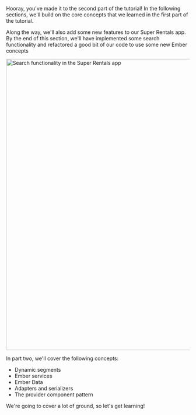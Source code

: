 <!-- Heads up! This is a generated file, do not edit directly. You can find the source at https://github.com/ember-learn/super-rentals-tutorial/blob/master/src/markdown/tutorial/part-2/index.md -->

Hooray, you've made it to the second part of the tutorial! In the following sections, we'll build on the core concepts that we learned in the first part of the tutorial.

Along the way, we'll also add some new features to our Super Rentals app. By the end of this section, we'll have implemented some search functionality and refactored a good bit of our code to use some new Ember concepts

<img src="/images/tutorial/part-2/provider-components/filtered-results@2x.png" alt="Search functionality in the Super Rentals app" width="1024" height="797">

In part two, we'll cover the following concepts:

- Dynamic segments
- Ember services
- Ember Data
- Adapters and serializers
- The provider component pattern

We're going to cover a lot of ground, so let's get learning!
